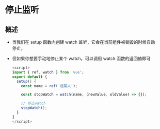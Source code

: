 # 停止监听

## 概述

+ 当我们在 setup 函数内创建 watch 监听，它会在当前组件被销毁的时候自动停止。
+ 但如果你想要手动地停止某个 watch，可以调用 watch 函数的返回值即可

  ```js
  <script>
  import { ref, watch } from 'vue';
  export default {
    setup() {
      const name = ref('橙某人');

      const stopWatch = watch(name, (newValue, oldValue) => {});

      // 停止watch
      stopWatch();
    }
  }
  </script>
  ```
